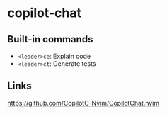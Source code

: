 # copilot-chat

## Built-in commands

- `<leader>ce`: Explain code
- `<leader>ct`: Generate tests

## Links

https://github.com/CopilotC-Nvim/CopilotChat.nvim
